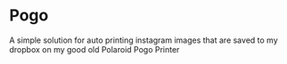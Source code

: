 Pogo
====

A simple solution for auto printing instagram images that are saved to my dropbox on my good old Polaroid Pogo Printer
